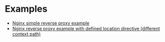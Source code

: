 # Examples

- [Nginx simple reverse proxy example](./nginx-simple)
- [Nginx reverse proxy example with defined location directive (different context path)](./nginx-contextpath)
